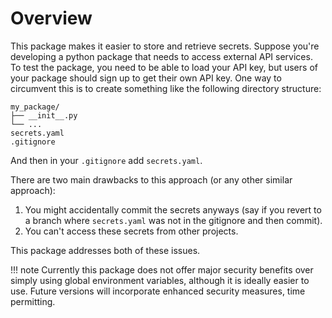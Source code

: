 # Overview

This package makes it easier to store and retrieve secrets. Suppose you're developing a python package that needs to access external API services. To test the package, you need to be able to load your API key, but users of your package should sign up to get their own API key. One way to circumvent this is to create something like the following directory structure:

```
my_package/
├── __init__.py
└── ...
secrets.yaml
.gitignore
```

And then in your `.gitignore` add `secrets.yaml`.

There are two main drawbacks to this approach (or any other similar approach):

1. You might accidentally commit the secrets anyways (say if you revert to a branch where `secrets.yaml` was not in the gitignore and then commit).
2. You can't access these secrets from other projects.

This package addresses both of these issues.

!!! note
    Currently this package does not offer major security benefits over simply using global environment variables, although it is ideally easier to use. Future versions will incorporate enhanced security measures, time permitting.
